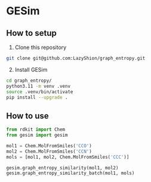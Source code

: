 # GESim

## How to setup

1. Clone this repository

```bash
git clone git@github.com:LazyShion/graph_entropy.git
```

2. Install GESim

```bash
cd graph_entropy/
python3.11 -m venv .venv
source .venv/bin/activate
pip install --upgrade .
```

## How to use

```python
from rdkit import Chem
from gesim import gesim

mol1 = Chem.MolFromSmiles('CCO')
mol2 = Chem.MolFromSmiles('CCN')
mols = [mol1, mol2, Chem.MolFromSmiles('CCC')]

gesim.graph_entropy_similarity(mol1, mol2)
gesim.graph_entropy_similarity_batch(mol1, mols)
```
